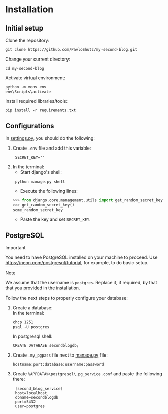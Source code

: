 # Installation

## Initial setup
Clone the repository:
```
git clone https://github.com/PavloShutz/my-second-blog.git
```
Change your current directory:
```
cd my-second-blog
```
Activate virtual environment:
```
python -m venv env
env\Scripts\activate
```
Install required libraries/tools:
```
pip install -r requirements.txt
```

## Configurations
In [settings.py](my_second_blog/settings.py), you should do the following:
1) Create `.env` file and add this variable:
   ```dotenv
    SECRET_KEY=""
    ```
2) In the terminal:
   - Start django's shell:
   ```commandline
    python manage.py shell
    ```
   - Execute the following lines:
   ```python
   >>> from django.core.management.utils import get_random_secret_key
   >>> get_random_secret_key()
   some_random_secret_key
   ```
   - Paste the key and set `SECRET_KEY`.

## PostgreSQL
> [!IMPORTANT]
> You need to have PostgreSQL installed on your machine to proceed.
> Use https://neon.com/postgresql/tutorial, for example, to do basic setup.

> [!NOTE]
> We assume that the username is `postgres`. Replace it, if required, by that
> that you provided in the installation.

Follow the next steps to properly configure your database:
1) Create a database:\
    In the terminal:
    ```commandline
    chcp 1251
    psql -U postgres
    ```
    In postgresql shell:
    ```postgresql
    CREATE DATABASE secondblogdb;
    ```
2) Create `.my_pgpass` file next to [manage.py](manage.py) file:
   ```
   hostname:port:database:username:password
   ```
3) Create `%APPDATA%\postgresql\.pg_service.conf` and paste the following there:
   ```
    [second_blog_service]
    host=localhost
    dbname=secondblogdb
    port=5432
    user=postgres
    ```